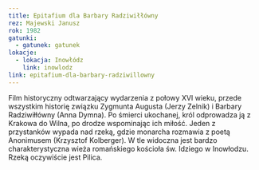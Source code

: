 ```yaml
---
title: Epitafium dla Barbary Radziwiłłówny
rez: Majewski Janusz
rok: 1982
gatunki: 
  - gatunek: gatunek
lokacje:
  - lokacja: Inowłódz
    link: inowlodz
link: epitafium-dla-barbary-radziwillowny
---
```

Film historyczny odtwarzający wydarzenia z połowy XVI wieku, przede wszystkim historię związku Zygmunta Augusta (Jerzy Zelnik) i Barbary Radziwiłłówny (Anna Dymna). Po śmierci ukochanej, król odprowadza ją z Krakowa do Wilna, po drodze wspominając ich miłość. 
Jeden z przystanków wypada nad rzeką, gdzie monarcha rozmawia z poetą Anonimusem (Krzysztof Kolberger). W tle widoczna jest bardzo charakterystyczna wieża romańskiego kościoła św. Idziego w Inowłodzu. Rzeką oczywiście jest Pilica. 
